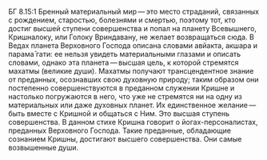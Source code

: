БГ 8.15:1	Бренный материальный мир — это место страданий, связанных с рождением, старостью, болезнями и смертью, поэтому тот, кто достиг высшей ступени совершенства и попал на планету Всевышнего, Кришналоку, или Голоку Вриндавану, не желает возвращаться сюда. В Ведах планета Верховного Господа описана словами авйакта, акшара и парама̄ гати: ее нельзя увидеть материальными глазами и описать словами, однако эта планета — высшая цель, к которой стремятся махатмы (великие души). Махатмы получают трансцендентное знание от преданных, осознавших свою духовную природу; таким образом они постепенно совершенствуются в преданном служении Кришне и настолько погружаются в него, что уже не стремятся ни на одну из материальных или даже духовных планет. Их единственное желание — быть вместе с Кришной и общаться с Ним. Это высшая ступень совершенства. В данном стихе Кришна говорит о йогах-персоналистах, преданных Верховного Господа. Такие преданные, обладающие сознанием Кришны, достигают высшего совершенства. Они самые возвышенные души.